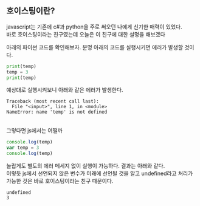 ## 호이스팅이란?

javascript는 기존에 c#과 python을 주로 써오던 나에게 신기한 매력이 있었다.
<br>바로 호이스팅이라는 친구였는데 오늘은 이 친구에 대한 설명을 해보겠다

아래의 파이썬 코드를 확인해보자. 분명 아래의 코드를 실행시키면 에러가 발생할 것이다.
```python
print(temp)
temp = 3
print(temp)
```
예상대로 실행시켜보니 아래와 같은 에러가 발생한다.
```
Traceback (most recent call last):
  File "<input>", line 1, in <module>
NameError: name 'temp' is not defined
```
<br>그렇다면 js에서는 어떨까
``` javascript
console.log(temp)
var temp = 3
console.log(temp)
```

놀랍게도 별도의 에러 메세지 없이 실행이 가능하다.
결과는 아래와 같다. <br> 이렇듯 js에서 선언되지 않은 변수가 미래에 선언될 것을 알고 undefined라고 처리가 가능한 것은 바로 호이스팅이라는 친구 때문이다. 
```
undefined
3
```



